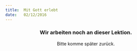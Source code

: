 ```yaml
---
title:  Mit Gott erlebt
date:   02/12/2016
---
```


### <center>Wir arbeiten noch an dieser Lektion.</center>
<center>Bitte komme später zurück.</center>
